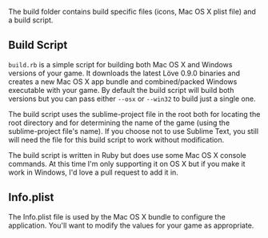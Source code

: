 The build folder contains build specific files (icons, Mac OS X plist file) and a build script.

Build Script
---

`build.rb` is a simple script for building both Mac OS X and Windows versions of your game. It downloads the latest Löve 0.9.0 binaries and creates a new Mac OS X app bundle and combined/packed Windows executable with your game. By default the build script will build both versions but you can pass either `--osx` or `--win32` to build just a single one.

The build script uses the sublime-project file in the root both for locating the root directory and for determining the name of the game (using the sublime-project file's name). If you choose not to use Sublime Text, you still will need the file for this build script to work without modification.

The build script is written in Ruby but does use some Mac OS X console commands. At this time I'm only supporting it on OS X but if you make it work in Windows, I'd love a pull request to add it in.


Info.plist
---

The Info.plist file is used by the Mac OS X bundle to configure the application. You'll want to modify the values for your game as appropriate.

